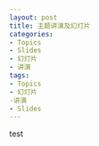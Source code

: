 ```yaml
---
layout: post
title: 主题讲演及幻灯片
categories:
- Topics
- Slides
- 幻灯片
- 讲演
tags:
- Topics
- 幻灯片
-讲演
- Slides
---
```


test
